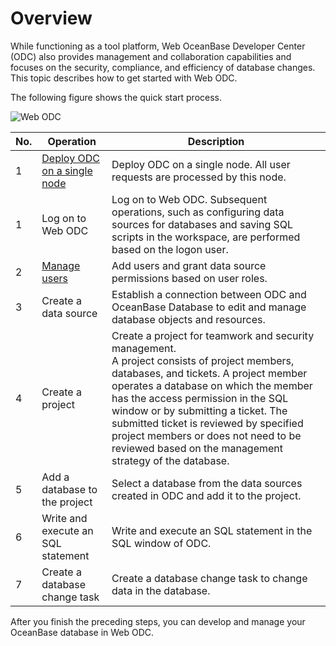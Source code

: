 # Overview

While functioning as a tool platform, Web OceanBase Developer Center (ODC) also provides management and collaboration capabilities and focuses on the security, compliance, and efficiency of database changes. This topic describes how to get started with Web ODC.

The following figure shows the quick start process.

![Web ODC](https://obbusiness-private.oss-cn-shanghai.aliyuncs.com/doc/img/odc/420/quickstart/webodc/web%20odc%20%20overview-EN.png)

| No. | Operation | Description |
| ------ | ------ | ------ |
| 1 | [Deploy ODC on a single node](../200.web-odc-quickstart/200.quickstart-deployment-odc.md) | Deploy ODC on a single node. All user requests are processed by this node.  |
| 1 | Log on to Web ODC | Log on to Web ODC. Subsequent operations, such as configuring data sources for databases and saving SQL scripts in the workspace, are performed based on the logon user.  |
| 2 | [Manage users](300.quickstart-using-web-odc.md) | Add users and grant data source permissions based on user roles.   |
| 3 | Create a data source | Establish a connection between ODC and OceanBase Database to edit and manage database objects and resources.  |
| 4 | Create a project | Create a project for teamwork and security management. <br>A project consists of project members, databases, and tickets. A project member operates a database on which the member has the access permission in the SQL window or by submitting a ticket. The submitted ticket is reviewed by specified project members or does not need to be reviewed based on the management strategy of the database.  |
| 5 | Add a database to the project | Select a database from the data sources created in ODC and add it to the project.  |
| 6 | Write and execute an SQL statement | Write and execute an SQL statement in the SQL window of ODC.   |
| 7 | Create a database change task | Create a database change task to change data in the database.   |

After you finish the preceding steps, you can develop and manage your OceanBase database in Web ODC.